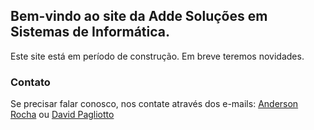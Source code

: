 ## Bem-vindo ao site da Adde Soluções em Sistemas de Informática.

Este site está em período de construção. Em breve teremos novidades.

### Contato

Se precisar falar conosco, nos contate através dos e-mails: [Anderson Rocha](mailto:anderson.rocha@addesistemas.com.br) ou [David Pagliotto](mailto:david.pagliotto@addesistemas.com.br) 
